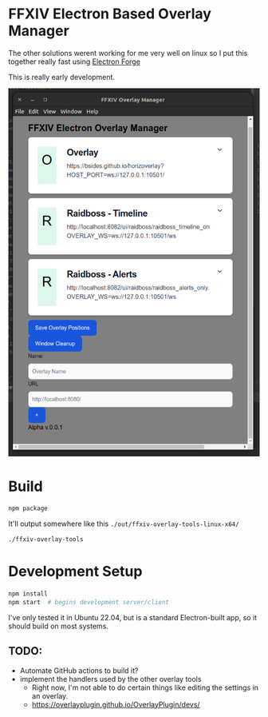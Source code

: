 # FFXIV Electron Based Overlay Manager

The other solutions werent working for me very well on linux so I put this together really fast using 
[Electron Forge](https://github.com/electron/forge)

This is really early development.

![img.png](img.png)

# Build

```bash
npm package
```

It'll output somewhere like this `./out/ffxiv-overlay-tools-linux-x64/`

```bash
./ffxiv-overlay-tools
```


# Development Setup
```bash
npm install
npm start  # begins development server/client
```

I've only tested it in Ubuntu 22.04, but is a standard Electron-built app, so it should build on most systems.



## TODO:
- Automate GitHub actions to build it?
- implement the handlers used by the other overlay tools
  - Right now, I'm not able to do certain things like editing the settings in an overlay.
   - https://overlayplugin.github.io/OverlayPlugin/devs/